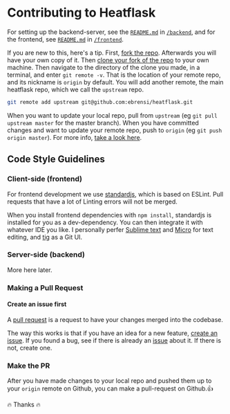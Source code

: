 # Contributing to Heatflask
For setting up the backend-server, see the [`README.md`](/backend/README.md) in [`/backend`](/backend), and for the frontend, see [`README.md`](/frontend/README.md) in [`/frontend`](/frontend).

If you are new to this, here's a tip.  First, [fork the repo](https://docs.github.com/en/github/getting-started-with-github/fork-a-repo). Afterwards you will have your own copy of it.  Then [clone your fork of the repo](https://docs.github.com/en/github/creating-cloning-and-archiving-repositories/cloning-a-repository) to your own machine.  Then navigate to the directory of the clone you made, in a terminal, and enter `git remote -v`.  That is the location of your remote repo, and its nickname is `origin` by default. You will add another remote, the main heatflask repo, which we call the `upstream` repo.
```bash
git remote add upstream git@github.com:ebrensi/heatflask.git
```

When you want to update your local repo, pull from `upstream` (eg `git pull upstream master` for the master branch).
When you have committed changes and want to update your remote repo, push to `origin` (eg `git push origin master`).
For more info, [take a look here](https://stackoverflow.com/questions/9257533/what-is-the-difference-between-origin-and-upstream-on-github).

## Code Style Guidelines
### Client-side (frontend)
For frontend development we use [standardjs](https://standardjs.com), which is based on ESLint.  Pull requests that have a lot of Linting errors will not be merged.

When you install frontend dependencies with `npm install`, standardjs is installed for you as a dev-dependency.  You can then integrate it with whatever IDE you like.  I personally perfer [Sublime text](https://www.sublimetext.com) and [Micro](https://micro-editor.github.io) for text editing, and [tig](https://jonas.github.io/tig/) as a Git UI.

### Server-side (backend)
More here later.


### Making a Pull Request
#### Create an issue first
A [pull request](https://docs.github.com/en/github/collaborating-with-issues-and-pull-requests/about-pull-requests) is a request to have your changes merged into the codebase.

The way this works is that if you have an idea for a new feature, [create an issue](https://github.com/ebrensi/heatflask/issues).   If you found a bug, see if there is already an [issue](https://github.com/ebrensi/heatflask/issues) about it.  If there is not, create one.

### Make the PR
After you have made changes to your local repo and pushed them up to your `origin` remote on Github, you can make a pull-request on Github.👍

🔥 Thanks 🔥
